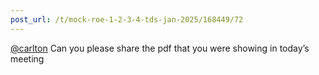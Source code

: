 ```yaml
---
post_url: /t/mock-roe-1-2-3-4-tds-jan-2025/168449/72
---
```

[@carlton](/u/carlton) Can you please share the pdf that you were showing in today’s meeting